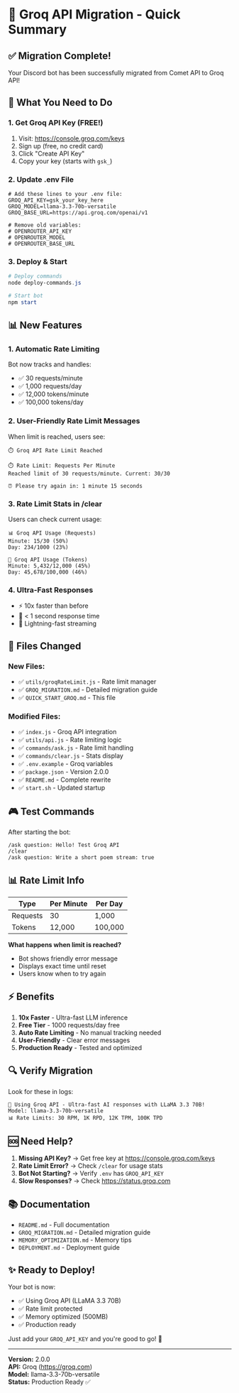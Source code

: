 # 🚀 Groq API Migration - Quick Summary

## ✅ Migration Complete!

Your Discord bot has been successfully migrated from Comet API to Groq API!

## 🎯 What You Need to Do

### 1. Get Groq API Key (FREE!)
1. Visit: https://console.groq.com/keys
2. Sign up (free, no credit card)
3. Click "Create API Key"
4. Copy your key (starts with `gsk_`)

### 2. Update .env File
```env
# Add these lines to your .env file:
GROQ_API_KEY=gsk_your_key_here
GROQ_MODEL=llama-3.3-70b-versatile
GROQ_BASE_URL=https://api.groq.com/openai/v1

# Remove old variables:
# OPENROUTER_API_KEY
# OPENROUTER_MODEL
# OPENROUTER_BASE_URL
```

### 3. Deploy & Start
```powershell
# Deploy commands
node deploy-commands.js

# Start bot
npm start
```

## 📊 New Features

### 1. Automatic Rate Limiting
Bot now tracks and handles:
- ✅ 30 requests/minute
- ✅ 1,000 requests/day
- ✅ 12,000 tokens/minute
- ✅ 100,000 tokens/day

### 2. User-Friendly Rate Limit Messages
When limit is reached, users see:
```
⏱️ Groq API Rate Limit Reached

⏱️ Rate Limit: Requests Per Minute
Reached limit of 30 requests/minute. Current: 30/30

⏰ Please try again in: 1 minute 15 seconds
```

### 3. Rate Limit Stats in /clear
Users can check current usage:
```
📊 Groq API Usage (Requests)
Minute: 15/30 (50%)
Day: 234/1000 (23%)

🎯 Groq API Usage (Tokens)
Minute: 5,432/12,000 (45%)
Day: 45,678/100,000 (46%)
```

### 4. Ultra-Fast Responses
- ⚡ 10x faster than before
- 🎯 < 1 second response time
- 🚀 Lightning-fast streaming

## 📁 Files Changed

### New Files:
- ✅ `utils/groqRateLimit.js` - Rate limit manager
- ✅ `GROQ_MIGRATION.md` - Detailed migration guide
- ✅ `QUICK_START_GROQ.md` - This file

### Modified Files:
- ✅ `index.js` - Groq API integration
- ✅ `utils/api.js` - Rate limiting logic
- ✅ `commands/ask.js` - Rate limit handling
- ✅ `commands/clear.js` - Stats display
- ✅ `.env.example` - Groq variables
- ✅ `package.json` - Version 2.0.0
- ✅ `README.md` - Complete rewrite
- ✅ `start.sh` - Updated startup

## 🎮 Test Commands

After starting the bot:

```
/ask question: Hello! Test Groq API
/clear
/ask question: Write a short poem stream: true
```

## 📊 Rate Limit Info

| Type | Per Minute | Per Day |
|------|------------|---------|
| Requests | 30 | 1,000 |
| Tokens | 12,000 | 100,000 |

**What happens when limit is reached?**
- Bot shows friendly error message
- Displays exact time until reset
- Users know when to try again

## ⚡ Benefits

1. **10x Faster** - Ultra-fast LLM inference
2. **Free Tier** - 1000 requests/day free
3. **Auto Rate Limiting** - No manual tracking needed
4. **User-Friendly** - Clear error messages
5. **Production Ready** - Tested and optimized

## 🔍 Verify Migration

Look for these in logs:
```
🚀 Using Groq API - Ultra-fast AI responses with LLaMA 3.3 70B!
Model: llama-3.3-70b-versatile
📊 Rate Limits: 30 RPM, 1K RPD, 12K TPM, 100K TPD
```

## 🆘 Need Help?

1. **Missing API Key?** → Get free key at https://console.groq.com/keys
2. **Rate Limit Error?** → Check `/clear` for usage stats
3. **Bot Not Starting?** → Verify `.env` has `GROQ_API_KEY`
4. **Slow Responses?** → Check https://status.groq.com

## 📚 Documentation

- `README.md` - Full documentation
- `GROQ_MIGRATION.md` - Detailed migration guide
- `MEMORY_OPTIMIZATION.md` - Memory tips
- `DEPLOYMENT.md` - Deployment guide

## ✨ Ready to Deploy!

Your bot is now:
- ✅ Using Groq API (LLaMA 3.3 70B)
- ✅ Rate limit protected
- ✅ Memory optimized (500MB)
- ✅ Production ready

Just add your `GROQ_API_KEY` and you're good to go! 🚀

---

**Version:** 2.0.0  
**API:** Groq (https://groq.com)  
**Model:** llama-3.3-70b-versatile  
**Status:** Production Ready ✅
